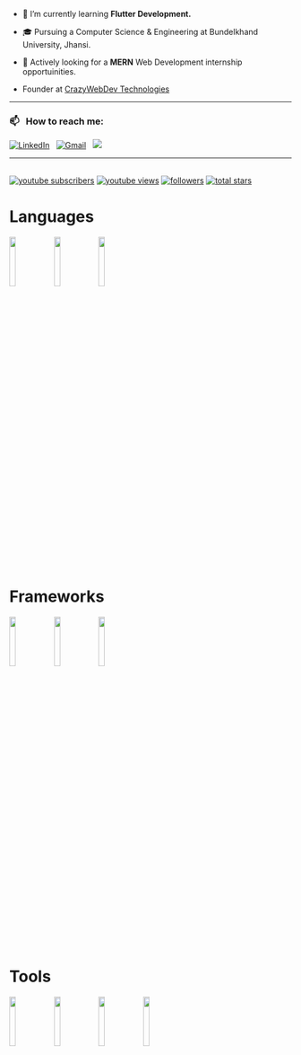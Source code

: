 - 🌱 I’m currently learning **Flutter Development.**

- 🎓 Pursuing a Computer Science & Engineering at Bundelkhand University, Jhansi.

- 💼 Actively looking for a **MERN** Web Development internship opportuinities.

- Founder at <a href="https://www.linkedin.com/company/crazywebdev" target="_blank">CrazyWebDev Technologies</a>
   
<p align="left">
   
   -----
### 📫 &nbsp; How to reach me:
<a href="https://www.linkedin.com/in/techyvishwajeet/"><img alt="LinkedIn" src="https://img.shields.io/badge/linkedin%20-%230077B5.svg?&style=flat&logo=linkedin&logoColor=white"/></a> &nbsp;
<a href="mailto:techyvishwajeet@gmail.com"><img alt="Gmail" src="https://img.shields.io/badge/Gmail-D14836?style=flat&logo=gmail&logoColor=white" /></a> &nbsp;
<a href="https://leetcode.com/techyvishwajeet/"><img src="https://img.shields.io/badge/-LeetCode-E4405F?style=flat&logo=LeetCode&logoColor=white"/></a> &nbsp;

-----  
   <br>
 <a href="https://www.youtube.com/c/techyvishwajeet?sub_confirmation=1">
 <img alt="youtube subscribers" title="Subscribe to my YouTube channel" src="https://custom-icon-badges.demolab.com/youtube/channel/subscribers/UC2BAnTv6vw-epxmQhHI0PqA?color=%23E05D44&label=SUBSCRIBE&logo=video&logoColor=white&style=for-the-badge&labelColor=CE4630"/></a> 
  
 <a href="https://www.youtube.com/c/techyvishwajeet">
 <img alt="youtube views" title="YouTube views" src="https://custom-icon-badges.demolab.com/youtube/channel/views/UC2BAnTv6vw-epxmQhHI0PqA?color=%23E1AD0E&logo=eye&logoColor=white&style=for-the-badge&labelColor=C79600"/></a> 
   
 <a href="https://github.com/vishwajeet112?tab=followers">
 <img alt="followers" title="Follow me on Github" src="https://custom-icon-badges.demolab.com/github/followers/vishwajeet112?color=236ad3&labelColor=1155ba&style=for-the-badge&logo=person-add&label=Follow&logoColor=white"/></a>
 
 <a href="https://github.com/vishwajeet112?tab=repositories&sort=stargazers">
 <img alt="total stars" title="Total stars on GitHub" src="https://custom-icon-badges.demolab.com/github/stars/vishwajeet112?color=55960c&style=for-the-badge&labelColor=488207&logo=star"/></a>

</p>

<h1/>Languages</h1>
    
<p align="left"> 
   <code><img width="15%" src="https://e7.pngegg.com/pngimages/707/18/png-clipart-the-c-programming-language-c-for-beginners-masters-computer-programming-leave-the-material-blue-angle.png"></code>
 <code><img width="15%" src="https://www.vectorlogo.zone/logos/python/python-ar21.svg"></code>
 <code><img width="15%" src="https://www.vectorlogo.zone/logos/java/java-ar21.svg"></code>
</p>

<h1/>Frameworks</h1>
    
<p align="left"> 
  <code><img width="15%" src="https://www.vectorlogo.zone/logos/reactjs/reactjs-ar21.svg"></code>
  <code><img width="15%" src="https://www.vectorlogo.zone/logos/flutterio/flutterio-ar21.svg"></code>
  <code><img width="15%" src="https://www.vectorlogo.zone/logos/nodejs/nodejs-ar21.svg"></code>
</p>

<h1/>Tools</h1>
    
<p align="left"> 
  <code><img width="15%" src="https://www.vectorlogo.zone/logos/figma/figma-ar21.svg"></code>
  <code><img width="15%" src="https://www.vectorlogo.zone/logos/getbootstrap/getbootstrap-ar21.svg"></code>
  <code><img width="15%" src="https://www.vectorlogo.zone/logos/mysql/mysql-ar21.svg"></code>
  <code><img width="15%" src="https://www.vectorlogo.zone/logos/git-scm/git-scm-ar21.svg"></code>
</p>
